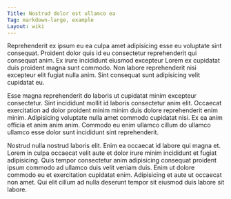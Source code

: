 ```yaml
---
Title: Nostrud dolor est ullamco ea
Tag: markdown-large, example
Layout: wiki
---
```

Reprehenderit ex ipsum eu ea culpa amet adipisicing esse eu voluptate sint consequat. Proident dolor quis id eu consectetur reprehenderit qui consequat anim. Ex irure incididunt eiusmod excepteur Lorem ex cupidatat duis proident magna sunt commodo. Non labore reprehenderit nisi excepteur elit fugiat nulla anim. Sint consequat sunt adipisicing velit cupidatat eu.

Esse magna reprehenderit do laboris ut cupidatat minim excepteur consectetur. Sint incididunt mollit id laboris consectetur anim elit. Occaecat exercitation ad dolor proident minim minim duis dolore reprehenderit enim minim. Adipisicing voluptate nulla amet commodo cupidatat nisi. Ex ea anim officia et anim anim anim. Commodo eu enim ullamco cillum do ullamco ullamco esse dolor sunt incididunt sint reprehenderit.

Nostrud nulla nostrud laboris elit. Enim ea occaecat id labore qui magna et. Lorem in culpa occaecat velit aute et dolor irure minim incididunt et fugiat adipisicing. Quis tempor consectetur anim adipisicing consequat proident ipsum commodo ad ullamco duis velit veniam duis. Enim ut dolore commodo eu et exercitation cupidatat enim. Adipisicing et aute ut occaecat non amet. Qui elit cillum ad nulla deserunt tempor sit eiusmod duis labore sit labore.